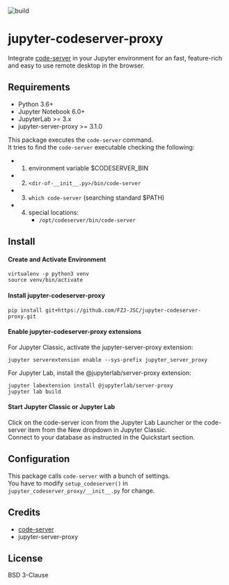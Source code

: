 ![build](https://github.com/FZJ-JSC/jupyter-codeserver-proxy/workflows/build/badge.svg)

# jupyter-codeserver-proxy
Integrate [code-server](https://github.com/coder/code-server) in your Jupyter environment for an fast, feature-rich and easy to use remote desktop in the browser.

## Requirements
- Python 3.6+
- Jupyter Notebook 6.0+
- JupyterLab >= 3.x
- jupyter-server-proxy >= 3.1.0

This package executes the `code-server` command.  
It tries to find the `code-server` executable checking the following:  
- 1. environment variable $CODESERVER_BIN
- 2. `<dir-of-__init__.py>/bin/code-server`
- 3. `which code-server` (searching standard $PATH)
- 4. special locations:
     - `/opt/codeserver/bin/code-server`

## Install 

#### Create and Activate Environment
```
virtualenv -p python3 venv
source venv/bin/activate
```

#### Install jupyter-codeserver-proxy
```
pip install git+https://github.com/FZJ-JSC/jupyter-codeserver-proxy.git
```

#### Enable jupyter-codeserver-proxy extensions
For Jupyter Classic, activate the jupyter-server-proxy extension:
```
jupyter serverextension enable --sys-prefix jupyter_server_proxy
```

For Jupyter Lab, install the @jupyterlab/server-proxy extension:
```
jupyter labextension install @jupyterlab/server-proxy
jupyter lab build
```

#### Start Jupyter Classic or Jupyter Lab
Click on the code-server icon from the Jupyter Lab Launcher or the code-server item from the New dropdown in Jupyter Classic.  
Connect to your database as instructed in the Quickstart section.

## Configuration
This package calls `code-server` with a bunch of settings.  
You have to modify `setup_codeserver()` in `jupyter_codeserver_proxy/__init__.py` for change.

## Credits
- [code-server](https://github.com/coder/code-server) 
- jupyter-server-proxy

## License
BSD 3-Clause
